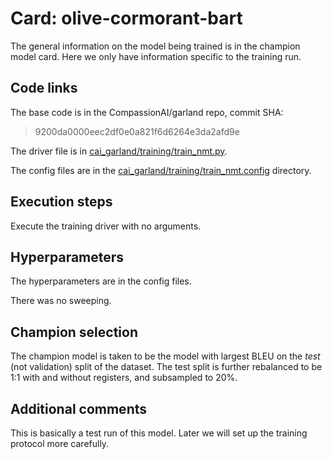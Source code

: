 # Card: olive-cormorant-bart

The general information on the model being trained is in the champion model card. Here we only have information specific to the training run.

## Code links

The base code is in the CompassionAI/garland repo, commit SHA:

> 9200da0000eec2df0e0a821f6d6264e3da2afd9e

The driver file is in [cai_garland/training/train_nmt.py](https://github.com/CompassionAI/garland/blob/9200da0000eec2df0e0a821f6d6264e3da2afd9e/cai_garland/training/train_nmt.py).

The config files are in the [cai_garland/training/train_nmt.config](https://github.com/CompassionAI/garland/blob/9200da0000eec2df0e0a821f6d6264e3da2afd9e/cai_garland/training/train_nmt.config) directory.

## Execution steps

Execute the training driver with no arguments.

## Hyperparameters

The hyperparameters are in the config files.

There was no sweeping.

## Champion selection

The champion model is taken to be the model with largest BLEU on the _test_ (not validation) split of the dataset. The test split is further rebalanced to be 1:1 with and without registers, and subsampled to 20%.

## Additional comments

This is basically a test run of this model. Later we will set up the training protocol more carefully.
